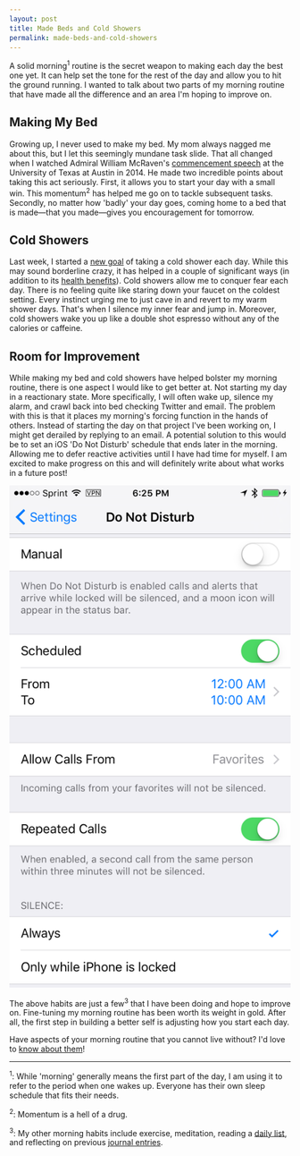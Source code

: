 ```yaml
---
layout: post
title: Made Beds and Cold Showers
permalink: made-beds-and-cold-showers
---
```


A solid morning<sup>1</sup> routine is the secret weapon to making each day the best one yet. It can help set the tone for the rest of the day and allow you to hit the ground running. I wanted to talk about two parts of my morning routine that have made all the difference and an area I'm hoping to improve on.

## Making My Bed

Growing up, I never used to make my bed. My mom always nagged me about this, but I let this seemingly mundane task slide. That all changed when I watched Admiral William McRaven's [commencement speech](https://youtu.be/pxBQLFLei70?t=4m43s) at the University of Texas at Austin in 2014. He made two incredible points about taking this act seriously. First, it allows you to start your day with a small win. This momentum<sup>2</sup> has helped me go on to tackle subsequent tasks. Secondly, no matter how 'badly' your day goes, coming home to a bed that is made—that you made—gives you encouragement for tomorrow.

## Cold Showers

Last week, I started a [new goal](https://www.coach.me/plans/944-cold-shower) of taking a cold shower each day. While this may sound borderline crazy, it has helped in a couple of significant ways (in addition to its [health benefits](https://duckduckgo.com/?q=health+benefits+of+cold+showers)). Cold showers allow me to conquer fear each day. There is no feeling quite like staring down your faucet on the coldest setting. Every instinct urging me to just cave in and revert to my warm shower days. That's when I silence my inner fear and jump in. Moreover, cold showers wake you up like a double shot espresso without any of the calories or caffeine.

## Room for Improvement

While making my bed and cold showers have helped bolster my morning routine, there is one aspect I would like to get better at. Not starting my day in a reactionary state. More specifically, I will often wake up, silence my alarm, and crawl back into bed checking Twitter and email. The problem with this is that it places my morning's forcing function in the hands of others. Instead of starting the day on that project I've been working on, I might get derailed by replying to an email. A potential solution to this would be to set an iOS 'Do Not Disturb' schedule that ends later in the morning. Allowing me to defer reactive activities until I have had time for myself. I am excited to make progress on this and will definitely write about what works in a future post!

![](/public/images/dnd.png)

The above habits are just a few<sup>3</sup> that I have been doing and hope to improve on. Fine-tuning my morning routine has been worth its weight in gold. After all, the first step in building a better self is adjusting how you start each day.

Have aspects of your morning routine that you cannot live without? I'd love to [know about them](https://twitter.com/jasdev)!

---
<sup>1</sup>: While 'morning' generally means the first part of the day, I am using it to refer to the period when one wakes up. Everyone has their own sleep schedule that fits their needs.

<sup>2</sup>: Momentum is a hell of a drug.

<sup>3</sup>: My other morning habits include exercise, meditation, reading a [daily list](/daily-list/), and reflecting on previous [journal entries](/small-moments/).
